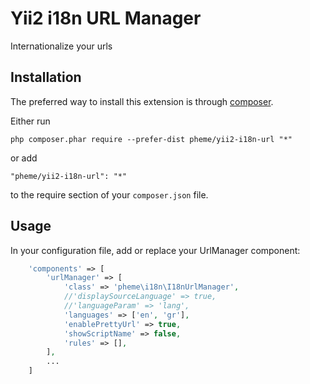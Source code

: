 Yii2 i18n URL Manager
=====================
Internationalize your urls

Installation
------------

The preferred way to install this extension is through [composer](http://getcomposer.org/download/).

Either run

```
php composer.phar require --prefer-dist pheme/yii2-i18n-url "*"
```

or add

```
"pheme/yii2-i18n-url": "*"
```

to the require section of your `composer.json` file.


Usage
-----


In your configuration file, add or replace your UrlManager component:

```php
	'components' => [
		'urlManager' => [
			'class' => 'pheme\i18n\I18nUrlManager',
			//'displaySourceLanguage' => true,
			//'languageParam' => 'lang',
			'languages' => ['en', 'gr'],
			'enablePrettyUrl' => true,
			'showScriptName' => false,
			'rules' => [],
		],
        ...
	]
```